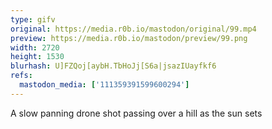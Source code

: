 ```yaml
---
type: gifv
original: https://media.r0b.io/mastodon/original/99.mp4
preview: https://media.r0b.io/mastodon/preview/99.png
width: 2720
height: 1530
blurhash: U]FZQoj[aybH.TbHoJj[S6a|jsazIUayfkf6
refs:
  mastodon_media: ['111359391599600294']
---
```


A slow panning drone shot passing over a hill as the sun sets
